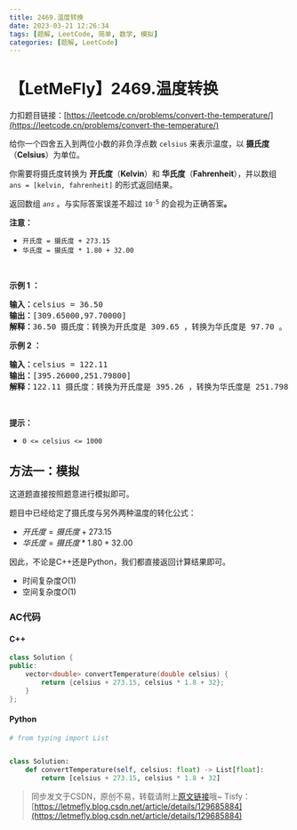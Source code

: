 ```yaml
---
title: 2469.温度转换
date: 2023-03-21 12:26:34
tags: [题解, LeetCode, 简单, 数学, 模拟]
categories: [题解, LeetCode]
---
```


# 【LetMeFly】2469.温度转换

力扣题目链接：[https://leetcode.cn/problems/convert-the-temperature/](https://leetcode.cn/problems/convert-the-temperature/)

<p>给你一个四舍五入到两位小数的非负浮点数 <code>celsius</code> 来表示温度，以 <strong>摄氏度</strong>（<strong>Celsius</strong>）为单位。</p>

<p>你需要将摄氏度转换为 <strong>开氏度</strong>（<strong>Kelvin</strong>）和 <strong>华氏度</strong>（<strong>Fahrenheit</strong>），并以数组 <code>ans = [kelvin, fahrenheit]</code> 的形式返回结果。</p>

<p>返回数组<em> <code>ans</code></em> 。与实际答案误差不超过 <code>10<sup>-5</sup></code> 的会视为正确答案<strong>。</strong></p>

<p><strong>注意：</strong></p>

<ul>
	<li><code>开氏度 = 摄氏度 + 273.15</code></li>
	<li><code>华氏度 = 摄氏度 * 1.80 + 32.00</code></li>
</ul>

<p>&nbsp;</p>

<p><strong>示例 1 ：</strong></p>

<pre><strong>输入：</strong>celsius = 36.50
<strong>输出：</strong>[309.65000,97.70000]
<strong>解释：</strong>36.50 摄氏度：转换为开氏度是 309.65 ，转换为华氏度是 97.70 。</pre>

<p><strong>示例 2 ：</strong></p>

<pre><strong>输入：</strong>celsius = 122.11
<strong>输出：</strong>[395.26000,251.79800]
<strong>解释：</strong>122.11 摄氏度：转换为开氏度是 395.26 ，转换为华氏度是 251.798 。
</pre>

<p>&nbsp;</p>

<p><strong>提示：</strong></p>

<ul>
	<li><code>0 &lt;= celsius &lt;= 1000</code></li>
</ul>


    
## 方法一：模拟

这道题直接按照题意进行模拟即可。

题目中已经给定了摄氏度与另外两种温度的转化公式：

+ $开氏度 = 摄氏度 + 273.15$
+ $华氏度 = 摄氏度 * 1.80 + 32.00$

因此，不论是C++还是Python，我们都直接返回计算结果即可。

+ 时间复杂度$O(1)$
+ 空间复杂度$O(1)$

### AC代码

#### C++

```cpp
class Solution {
public:
    vector<double> convertTemperature(double celsius) {
        return {celsius + 273.15, celsius * 1.8 + 32};
    }
};
```

#### Python

```python
# from typing import List


class Solution:
    def convertTemperature(self, celsius: float) -> List[float]:
        return [celsius + 273.15, celsius * 1.8 + 32]
```

> 同步发文于CSDN，原创不易，转载请附上[原文链接](https://blog.letmefly.xyz/2023/03/21/LeetCode%202469.%E6%B8%A9%E5%BA%A6%E8%BD%AC%E6%8D%A2/)哦~
> Tisfy：[https://letmefly.blog.csdn.net/article/details/129685884](https://letmefly.blog.csdn.net/article/details/129685884)
